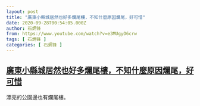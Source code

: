 ```yaml
---
layout: post
title: "廣東小縣城居然也好多爛尾樓，不知什麼原因爛尾，好可惜"
date: 2020-09-28T00:54:05.000Z
author: 石炳锋
from: https://www.youtube.com/watch?v=e3MUgyO6crw
tags: [ 石炳锋 ]
categories: [ 石炳锋 ]
---
```

<!--1601254445000-->
[廣東小縣城居然也好多爛尾樓，不知什麼原因爛尾，好可惜](https://www.youtube.com/watch?v=e3MUgyO6crw)
------

<div>
漂亮的公園邊也有爛尾樓。
</div>
